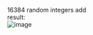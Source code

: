 16384 random integers add   
result:   
![image](https://user-images.githubusercontent.com/43038815/141877317-5b53eed0-dbe5-4c85-9e0c-8093ca1a8a66.png)
